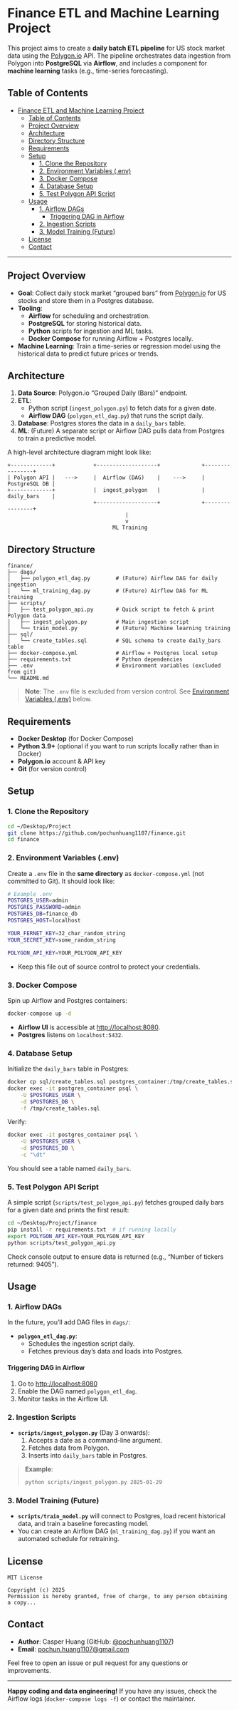 # Finance ETL and Machine Learning Project

This project aims to create a **daily batch ETL pipeline** for US stock market data using the [Polygon.io](https://polygon.io/) API. The pipeline orchestrates data ingestion from Polygon into **PostgreSQL** via **Airflow**, and includes a component for **machine learning** tasks (e.g., time-series forecasting).

## Table of Contents

- [Finance ETL and Machine Learning Project](#finance-etl-and-machine-learning-project)
  - [Table of Contents](#table-of-contents)
  - [Project Overview](#project-overview)
  - [Architecture](#architecture)
  - [Directory Structure](#directory-structure)
  - [Requirements](#requirements)
  - [Setup](#setup)
    - [1. Clone the Repository](#1-clone-the-repository)
    - [2. Environment Variables (.env)](#2-environment-variables-env)
    - [3. Docker Compose](#3-docker-compose)
    - [4. Database Setup](#4-database-setup)
    - [5. Test Polygon API Script](#5-test-polygon-api-script)
  - [Usage](#usage)
    - [1. Airflow DAGs](#1-airflow-dags)
      - [Triggering DAG in Airflow](#triggering-dag-in-airflow)
    - [2. Ingestion Scripts](#2-ingestion-scripts)
    - [3. Model Training (Future)](#3-model-training-future)
  - [License](#license)
  - [Contact](#contact)

---

## Project Overview

-   **Goal**: Collect daily stock market “grouped bars” from [Polygon.io](https://polygon.io/) for US stocks and store them in a Postgres database.
-   **Tooling**:
    -   **Airflow** for scheduling and orchestration.
    -   **PostgreSQL** for storing historical data.
    -   **Python** scripts for ingestion and ML tasks.
    -   **Docker Compose** for running Airflow + Postgres locally.
-   **Machine Learning**: Train a time-series or regression model using the historical data to predict future prices or trends.

## Architecture

1. **Data Source**: Polygon.io “Grouped Daily (Bars)” endpoint.
2. **ETL**:
    - Python script (`ingest_polygon.py`) to fetch data for a given date.
    - **Airflow DAG** (`polygon_etl_dag.py`) that runs the script daily.
3. **Database**: Postgres stores the data in a `daily_bars` table.
4. **ML**: (Future) A separate script or Airflow DAG pulls data from Postgres to train a predictive model.

A high-level architecture diagram might look like:

```
+-------------+            +-------------------+             +----------------+
| Polygon API |   --->     |  Airflow (DAG)    |    --->     |  PostgreSQL DB |
+-------------+            |  ingest_polygon   |             |  daily_bars    |
                           +-------------------+             +----------------+
                                     |
                                     v
                                 ML Training
```

## Directory Structure

```plaintext
finance/
├── dags/
│   ├── polygon_etl_dag.py        # (Future) Airflow DAG for daily ingestion
│   └── ml_training_dag.py        # (Future) Airflow DAG for ML training
├── scripts/
│   ├── test_polygon_api.py       # Quick script to fetch & print Polygon data
│   ├── ingest_polygon.py         # Main ingestion script
│   └── train_model.py            # (Future) Machine learning training
├── sql/
│   └── create_tables.sql         # SQL schema to create daily_bars table
├── docker-compose.yml            # Airflow + Postgres local setup
├── requirements.txt              # Python dependencies
├── .env                          # Environment variables (excluded from git)
└── README.md
```

> **Note**: The `.env` file is excluded from version control. See [Environment Variables (.env)](#2-environment-variables-env) below.

## Requirements

-   **Docker Desktop** (for Docker Compose)
-   **Python 3.9+** (optional if you want to run scripts locally rather than in Docker)
-   **Polygon.io** account & API key
-   **Git** (for version control)

## Setup

### 1. Clone the Repository

```bash
cd ~/Desktop/Project
git clone https://github.com/pochunhuang1107/finance.git
cd finance
```

### 2. Environment Variables (.env)

Create a `.env` file in the **same directory** as `docker-compose.yml` (not committed to Git). It should look like:

```bash
# Example .env
POSTGRES_USER=admin
POSTGRES_PASSWORD=admin
POSTGRES_DB=finance_db
POSTGRES_HOST=localhost

YOUR_FERNET_KEY=32_char_random_string
YOUR_SECRET_KEY=some_random_string

POLYGON_API_KEY=YOUR_POLYGON_API_KEY
```

-   Keep this file out of source control to protect your credentials.

### 3. Docker Compose

Spin up Airflow and Postgres containers:

```bash
docker-compose up -d
```

-   **Airflow UI** is accessible at [http://localhost:8080](http://localhost:8080).
-   **Postgres** listens on `localhost:5432`.

### 4. Database Setup

Initialize the `daily_bars` table in Postgres:

```bash
docker cp sql/create_tables.sql postgres_container:/tmp/create_tables.sql
docker exec -it postgres_container psql \
    -U $POSTGRES_USER \
    -d $POSTGRES_DB \
    -f /tmp/create_tables.sql
```

Verify:

```bash
docker exec -it postgres_container psql \
    -U $POSTGRES_USER \
    -d $POSTGRES_DB \
    -c "\dt"
```

You should see a table named `daily_bars`.

### 5. Test Polygon API Script

A simple script (`scripts/test_polygon_api.py`) fetches grouped daily bars for a given date and prints the first result:

```bash
cd ~/Desktop/Project/finance
pip install -r requirements.txt  # if running locally
export POLYGON_API_KEY=YOUR_POLYGON_API_KEY
python scripts/test_polygon_api.py
```

Check console output to ensure data is returned (e.g., “Number of tickers returned: 9405”).

## Usage

### 1. Airflow DAGs

In the future, you’ll add DAG files in `dags/`:

-   **`polygon_etl_dag.py`**:
    -   Schedules the ingestion script daily.
    -   Fetches previous day’s data and loads into Postgres.

#### Triggering DAG in Airflow

1. Go to [http://localhost:8080](http://localhost:8080)
2. Enable the DAG named `polygon_etl_dag`.
3. Monitor tasks in the Airflow UI.

### 2. Ingestion Scripts

-   **`scripts/ingest_polygon.py`** (Day 3 onwards):
    1. Accepts a date as a command-line argument.
    2. Fetches data from Polygon.
    3. Inserts into `daily_bars` table in Postgres.

> **Example**:
>
> ```bash
> python scripts/ingest_polygon.py 2025-01-29
> ```

### 3. Model Training (Future)

-   **`scripts/train_model.py`** will connect to Postgres, load recent historical data, and train a baseline forecasting model.
-   You can create an Airflow DAG (`ml_training_dag.py`) if you want an automated schedule for retraining.

## License

```text
MIT License

Copyright (c) 2025
Permission is hereby granted, free of charge, to any person obtaining a copy...
```

## Contact

-   **Author**: Casper Huang (GitHub: [@pochunhuang1107](https://github.com/pochunhuang1107))
-   **Email**: pochun.huang1107@gmail.com

Feel free to open an issue or pull request for any questions or improvements.

---

**Happy coding and data engineering!** If you have any issues, check the Airflow logs (`docker-compose logs -f`) or contact the maintainer.
